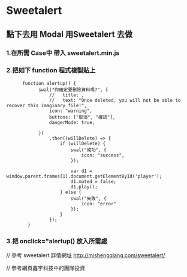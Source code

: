 # Sweetalert
## 點下去用 Modal 用Sweetalert 去做
### 1.在所需 Case中 帶入 sweetalert.min.js 
### 2.把如下 function 程式複製貼上 
```
      function alertup() {
            swal("你確定要刪除資料嗎?", {
                //   title: ,
                //   text: "Once deleted, you will not be able to recover this imaginary file!",
                icon: "warning",
                buttons: ["取消", "確認"],
                dangerMode: true,

            })
                .then((willDelete) => {
                    if (willDelete) {
                        swal("成功", {
                            icon: "success",
                        });

                        var d1 = window.parent.frames[1].document.getElementById('player');
                        d1.muted = false;
                        d1.play();
                    } else {
                        swal("失敗", {
                            icon: "error"
                        });
                    }
                });
        }
```
### 3.把 onclick="alertup() 放入所需處
 // 參考 sweetalert 詳情網址 http://mishengqiang.com/sweetalert/
 
 // 參考網頁鑫宇科技中的團隊投資
